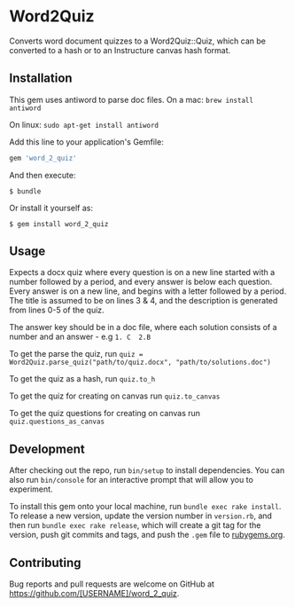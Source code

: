 # Word2Quiz

Converts word document quizzes to a Word2Quiz::Quiz, which can be converted to a hash or to an Instructure canvas hash format.

## Installation
This gem uses antiword to parse doc files. On a mac:
  `brew install antiword`

On linux:
  `sudo apt-get install antiword`

Add this line to your application's Gemfile:

```ruby
gem 'word_2_quiz'
```

And then execute:

    $ bundle

Or install it yourself as:

    $ gem install word_2_quiz

## Usage

Expects a docx quiz where every question is on a new line started with a number
followed by a period, and every answer is below each question. Every answer is
on a new line, and begins with a letter followed by a period. The title is
assumed to be on lines 3 & 4, and the description is generated from lines 0-5 of
the quiz.

The answer key should be in a doc file, where each solution consists of a
number and an answer - e.g `1. C  2.B`

To get the parse the quiz, run
  `quiz = Word2Quiz.parse_quiz("path/to/quiz.docx", "path/to/solutions.doc")`

To get the quiz as a hash, run `quiz.to_h`

To get the quiz for creating on canvas run `quiz.to_canvas`

To get the quiz questions for creating on canvas run `quiz.questions_as_canvas`

## Development

After checking out the repo, run `bin/setup` to install dependencies. You can also run `bin/console` for an interactive prompt that will allow you to experiment.

To install this gem onto your local machine, run `bundle exec rake install`. To release a new version, update the version number in `version.rb`, and then run `bundle exec rake release`, which will create a git tag for the version, push git commits and tags, and push the `.gem` file to [rubygems.org](https://rubygems.org).

## Contributing

Bug reports and pull requests are welcome on GitHub at https://github.com/[USERNAME]/word_2_quiz.
